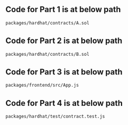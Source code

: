 ## Code for Part 1 is at below path

```
packages/hardhat/contracts/A.sol

```

## Code for Part 2 is at below path

```
packages/hardhat/contracts/B.sol
```

## Code for Part 3 is at below path

```
packages/frontend/src/App.js
```

## Code for Part 4 is at below path

```
packages/hardhat/test/contract.test.js
```

